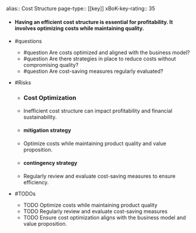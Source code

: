 alias:: Cost Structure
page-type:: [[key]]
xBoK-key-rating:: 35
- #### Having an efficient cost structure is essential for profitability. It involves optimizing costs while maintaining quality.
- #questions
  - #question Are costs optimized and aligned with the business model?
  - #question Are there strategies in place to reduce costs without compromising quality?
  - #question Are cost-saving measures regularly evaluated?
- #Risks

  - ### Cost Optimization
  - Inefficient cost structure can impact profitability and financial sustainability.
  - #### mitigation strategy
  - Optimize costs while maintaining product quality and value proposition.
  - #### contingency strategy
  - Regularly review and evaluate cost-saving measures to ensure efficiency.
- #TODOs
  - TODO Optimize costs while maintaining product quality
  - TODO  Regularly review and evaluate cost-saving measures
  - TODO  Ensure cost optimization aligns with the business model and value proposition.


